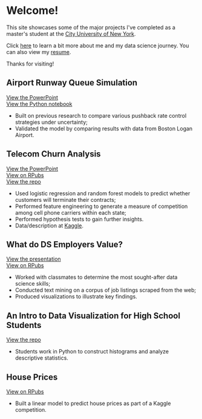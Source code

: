 # Welcome!

This site showcases some of the major projects I've completed as a master's student at the [City University of New York](https://sps.cuny.edu/academics/graduate/master-science-data-science-ms).  

Click [here](about.md) to learn a bit more about me and my data science journey. You can also view my [resume](resume.pdf).  

Thanks for visiting!  

## Airport Runway Queue Simulation
[View the PowerPoint](/rway_queue/rway_queue.pdf)  
[View the Python notebook](https://colab.research.google.com/drive/1J1Bc2NUEzNCdJPIEXXLr3qnXu0hDINyR?usp=sharing)  
* Built on previous research to compare various pushback rate control strategies under uncertainty;  
* Validated the model by comparing results with data from Boston Logan Airport.

## Telecom Churn Analysis
[View the PowerPoint](/churn/churn.pdf)  
[View on RPubs](https://rpubs.com/dmoscoe/768184)  
[View the repo](https://github.com/dmoscoe/dmoscoe.github.io/tree/main/churn)  
* Used logistic regression and random forest models to predict whether customers will terminate their contracts;  
* Performed feature engineering to generate a measure of competition among cell phone carriers within each state;  
* Performed hypothesis tests to gain further insights.  
* Data/description at [Kaggle](https://www.kaggle.com/c/customer-churn-prediction-2020/overview).

## What do DS Employers Value?
[View the presentation](https://docs.google.com/presentation/d/1QfWp9QIb1Mz9CEossPfFmhqX5NhzRhZTZERtq0bk6No/edit?usp=sharing)  
[View on RPubs](https://rpubs.com/zachsfr/747776)  
* Worked with classmates to determine the most sought-after data science skills;  
* Conducted text mining on a corpus of job listings scraped from the web;  
* Produced visualizations to illustrate key findings.

## An Intro to Data Visualization for High School Students
[View the repo](https://github.com/dmoscoe/HCIS)  
* Students work in Python to construct histograms and analyze descriptive statistics.

## House Prices
[View on RPubs](https://rpubs.com/dmoscoe/794616)
* Built a linear model to predict house prices as part of a Kaggle competition.  